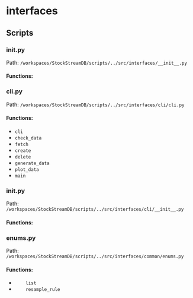 # interfaces

## Scripts

### __init__.py

Path: `/workspaces/StockStreamDB/scripts/../src/interfaces/__init__.py`

#### Functions:


### cli.py

Path: `/workspaces/StockStreamDB/scripts/../src/interfaces/cli/cli.py`

#### Functions:

- `cli`
- `check_data`
- `fetch`
- `create`
- `delete`
- `generate_data`
- `plot_data`
- `main`

### __init__.py

Path: `/workspaces/StockStreamDB/scripts/../src/interfaces/cli/__init__.py`

#### Functions:


### enums.py

Path: `/workspaces/StockStreamDB/scripts/../src/interfaces/common/enums.py`

#### Functions:

- `    list`
- `    resample_rule`
